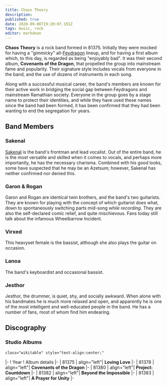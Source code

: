 ```yaml
---
title: Chaos Theory
description: 
published: true
date: 2020-09-06T19:20:07.191Z
tags: music, rock
editor: markdown
---
```


**Chaos Theory** is a rock band formed in 81375. Initially they were mocked for having a "gimmicky" all-[Feydragon](/species/feydragon "wikilink") lineup, and for having a first album which, to this day, is regarded as being "enjoyably bad". It was their second album, **Covenants of the Dragon**, that propelled the group into mainstream fame and popularity. Their signature style includes vocals from everyone in the band, and the use of dozens of instruments in each song.

Along with a successful musical career, the band's members are known for their active work in bridging the social gap between Feydragons and mainstream Ramathian society. Everyone in the group goes by a stage name to protect their identities, and while they have used these names since the band had been formed, it has been confirmed that they had been wanting to end the segregation for years.

Band Members
------------

### Sakenal

[Sakenal](/pop-culture-figures/sakenal "wikilink") is the band's frontman and lead vocalist. Out of the entire band, he is the most versatile and skilled when it comes to vocals, and perhaps more importantly, he has the necessary charisma. Combined with his good looks, some have suspected that he may be an Azetsum; however, Sakenal has neither confirmed nor denied this.

### Garon & Rogan

Garon and Rogan are identical twin brothers, and the band's two guitarists. They are known for playing with the concept of which guitarist does what, down to spontaneously switching parts mid-song *while recording*. They are also the self-declared comic relief, and quite mischievous. Fans today still talk about the infamous Wheelbarrow Incident.

### Virxed

This heavyset female is the bassist, although she also plays the guitar on occasion.

### Lanoa

The band's keyboardist and occasional bassist.

### Jesthor

Jesthor, the drummer, is quiet, shy, and socially awkward. When alone with his bandmates he is much more relaxed and open, and apparently he is one of the most intelligent and well-educated people in the band. He has a number of fans, most of whom find him endearing.

Discography
-----------

### Studio Albums

`class="wikitable" style="text-align:center;"`

|- ! Year ! Album details |- | 81375 | align="left"| **Loving Love** |- | 81378 | align="left"| **Covenants of the Dragon** |- | 81380 | align="left"| **Project: Countdown** |- | 81382 | align="left"| **Beyond the Impossible** |- | 81383 | align="left"| **A Prayer for Unity** |-
